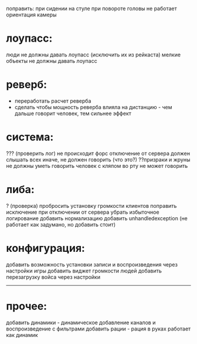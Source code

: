поправить:
при сидении на стуле при повороте головы не работает ориентация камеры

# лоупасс:
люди не должны давать лоупасс (исключить их из рейкаста)
мелкие объекты не должны давать лоупасс

# реверб:
+ переработать расчет реверба
+ сделать чтобы мощность реверба влияла на дистанцию - чем дальше говорит человек, тем сильнее эффект

# система:
??? (проверить лог) не происходит форс отключение от сервера
должен слышать всех иначе, не должен говорить (что это?)
??призраки и жруны не должны уметь говорить
человек с кляпом во рту не может говорить

# либа:
? (проверка) пробросить установку громкости клиентов
поправить исключение при отключении от сервера
убрать избыточное логирование
добавить нормализацию
добавить unhandledexception (не работает как задумано, но добавить стоит)

# конфигурация:
добавить возможность установки записи и воспроизведения через настройки игры
добавить виджет громкости людей
добавить перезагрузку войса через настройки

---
# прочее:

добавить динамики - динамическое добавление каналов и воспроизведение с фильтрами
добавить рации - рация в руках работает как динамик